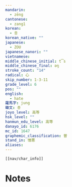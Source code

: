 ```yaml
---
mandarin:
  - zēng
cantonese:
  - zang1
korean:
  - 증
korean_native: ""
japanese:
  - ZOU
japanese_nanori: ""
vietnamese:
middle_chinese_initial: t͡s
middle_chinese_final: əŋ
stroke_count: "14"
radical: 心
skip_number: 1-3-11
grade_level: 6
pos: ""
english:
  - hate
羅馬字: jung
韓文: 중
joyo_level: 高等
hsk_level: ""
hanmun_edu_level: 高等
danayo_id: 6176
mc_id: 1647
graphemic_classification: 曽
stand_in: 憎悪
aliases:
---
```

```meta-bind-embed
[[nav/char_info]]
```

# Notes
